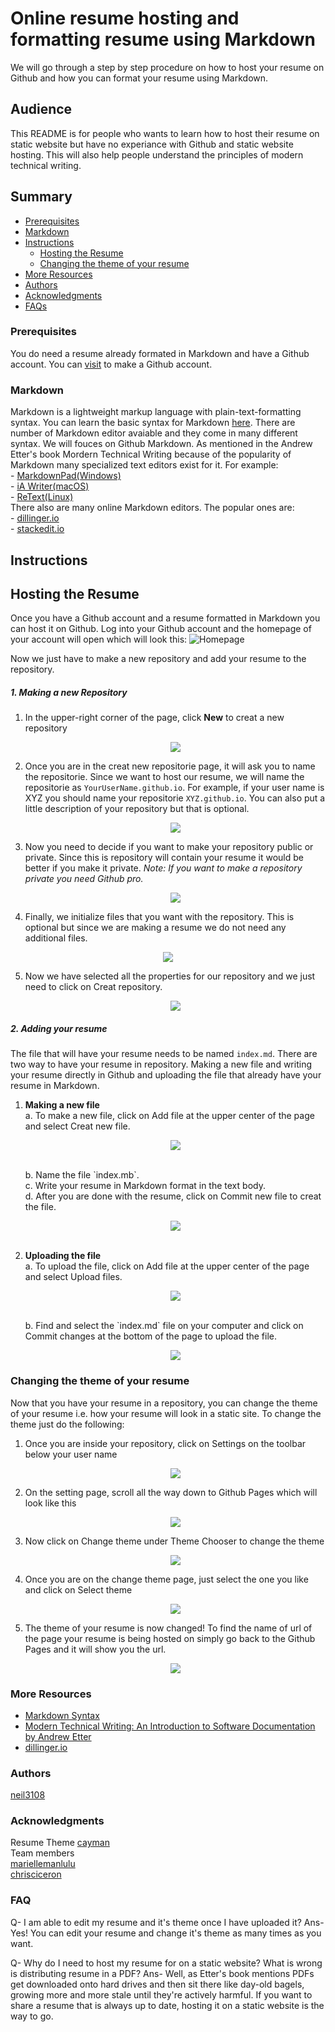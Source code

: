 # Online resume hosting and formatting resume using Markdown
We will go through a step by step procedure on how to host your resume on Github and how you can format your resume using Markdown.
## Audience
This README is for people who wants to learn how to host their resume on static website but have no experiance with Github and static website hosting. This will also help people understand the principles of modern technical writing.

## Summary
- [Prerequisites](#prerequisites)
- [Markdown](#markdown)
- [Instructions](#instructions)
    - [Hosting the Resume](#hosting-the-resume)
    - [Changing the theme of your resume](#changing-the-theme-of-your-resume)
- [More Resources](#more-resources)
- [Authors](#authors)
- [Acknowledgments](#acknowledgments)
- [FAQs](#faq)

### Prerequisites
You do need a resume already formated in Markdown and have a Github account. You can [visit](https://github.com/) to make a Github account.
### Markdown
Markdown is a lightweight markup language with plain-text-formatting syntax. You can learn the basic syntax for Markdown [here](https://www.markdownguide.org/basic-syntax/). There are number of Markdown editor avaiable and they come in many different syntax. We will fouces on Github Markdown.
As mentioned in the Andrew Etter's book Mordern Technical Writing because of the popularity of Markdown many specialized text editors exist for it. For example: <br />
    - [MarkdownPad(Windows)](http://www.markdownpad.com/)<br />
    - [iA Writer(macOS)](https://ia.net/writer)<br />
    - [ReText(Linux)](https://sourceforge.net/directory/development/wordprocessors/os:windows/)<br />
There also are many online Markdown editors. The popular ones are:<br />
    - [dillinger.io](https://dillinger.io/)<br />
    - [stackedit.io](https://stackedit.io/)<br />

## Instructions
## Hosting the Resume
Once you have a Github account and a resume formatted in Markdown you can host it on Github. Log into your Github account and the homepage of your account will open which will look this:
![Homepage](image/GithubHomepage.PNG)

Now we just have to make a new repository and add your resume to the repository.
##### **1. Making a new Repository**
1. In the upper-right corner of the page, click **New** to creat a new repository

    <p align="center">
    <img src="image/New.PNG">
    </p>

2. Once you are in the creat new repositorie page, it will ask you to name the repositorie. Since we want to host our resume, we will name the repositorie as `YourUserName.github.io`. For example, if your user name is XYZ you should name your repositorie `XYZ.github.io`. You can also put a little description of your repository but that is optional.

    <p align="center">
    <img src="image/Onwer.PNG">
    </p>

3. Now you need to decide if you want to make your repository public or private. Since this is repository will contain your resume it would be better if you make it private. *Note: If you want to make a repository private you need Github pro.*

    <p align="center">
    <img src="image/Private.PNG">
    </p>

4. Finally, we initialize files that you want with the repository. This is optional but since we are making a resume we do not need any additional files.

<p align="center">
<img src="image/Additional_File.PNG">
</p>

5. Now we have selected all the properties for our repository and we just need to click on Creat repository.

    <p align="center">
    <img src="image/Creat.PNG">
    </p>

##### **2. Adding your resume**
The file that will have your resume needs to be named `index.md`. There are two way to have your resume in repository. Making a new file and writing your resume directly in Github and uploading the file that already have your resume in Markdown.
1) **Making a new file** <br />
    a. To make a new file, click on Add file at the upper center of the page and select Creat new file.
    <p align="center">
    <img src="image/GIF.gif">
    </p>
    <br />
    b. Name the file `index.mb`. <br />
    c. Write your resume in Markdown format in the text body. <br />
    d. After you are done with the resume, click on Commit new file to creat the file.
    <p align="center">
    <img src="image/Commit.PNG">
    </p>
    <br />
2) **Uploading the file** <br />
    a. To upload the file, click on Add file at the upper center of the page and select Upload files.
    <p align="center">
    <img src="image/GIFupload.gif">
    </p>
    <br />
    b. Find and select the `index.md` file on your computer and click on Commit changes at the bottom of the page to upload the file.
    <p align="center">
    <img src="image/CommitChanges.PNG">
    </p>

### Changing the theme of your resume
Now that you have your resume in a repository, you can change the theme of your resume i.e. how your resume will look in a static site. To change the theme just do the following:

1) Once you are inside your repository, click on Settings on the toolbar below your user name 
    <p align="center">
    <img src="image/Setting.PNG">
    </p>
2) On the setting page, scroll all the way down to Github Pages which will look like this
    <p align="center">
    <img src="image/Githubpages.PNG">
    </p>
3) Now click on Change theme under Theme Chooser to change the theme
    <p align="center">
    <img src="image/Changetheme.PNG">
    </p>
4) Once you are on the change theme page, just select the one you like and click on Select theme
    <p align="center">
    <img src="image/Selecttheme.PNG">
    </p>
5) The theme of your resume is now changed! To find the name of url of the page your resume is being hosted on simply go back to the Github Pages and it will show you the url. 
    <p align="center">
    <img src="image/ResumeGIF.gif">
    </p>
    
### More Resources
- [Markdown Syntax](https://www.markdownguide.org/basic-syntax/)
- [Modern Technical Writing: An Introduction to Software Documentation by Andrew Etter ](https://www.amazon.ca/Modern-Technical-Writing-Introduction-Documentation-ebook/dp/B01A2QL9SS)
- [dillinger.io](https://dillinger.io/)

### Authors
[neil3108](https://github.com/Neil3108/)

### Acknowledgments
Resume Theme 
[cayman](https://github.com/pages-themes/cayman) <br />
Team members <br />
[mariellemanlulu](https://github.com/mariellemanlulu/) <br />
[chrisciceron](https://github.com/chrisciceron)

### FAQ
Q- I am able to edit my resume and it's theme once I have uploaded it?
Ans- Yes! You can edit  your resume and change it's theme as many times as you want.

Q- Why do I need to host my resume for on a static website? What is wrong is distributing resume in a PDF?
Ans- Well, as Etter's book mentions PDFs get downloaded onto hard drives and then sit there like day-old bagels, growing more and more stale until they're actively harmful. If you want to share a resume that is always up to date, hosting it on a static website is the way to go.









